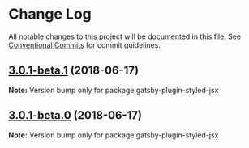 # Change Log

All notable changes to this project will be documented in this file.
See [Conventional Commits](https://conventionalcommits.org) for commit guidelines.

<a name="3.0.1-beta.1"></a>
## [3.0.1-beta.1](https://github.com/gatsbyjs/gatsby/tree/master/packages/gatsby-plugin-styled-jsx/compare/gatsby-plugin-styled-jsx@3.0.1-beta.0...gatsby-plugin-styled-jsx@3.0.1-beta.1) (2018-06-17)

**Note:** Version bump only for package gatsby-plugin-styled-jsx





<a name="3.0.1-beta.0"></a>
## [3.0.1-beta.0](https://github.com/gatsbyjs/gatsby/tree/master/packages/gatsby-plugin-styled-jsx/compare/gatsby-plugin-styled-jsx@2.0.6...gatsby-plugin-styled-jsx@3.0.1-beta.0) (2018-06-17)

**Note:** Version bump only for package gatsby-plugin-styled-jsx
